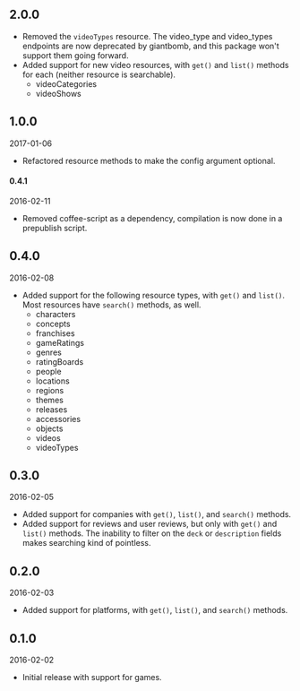 2.0.0
-----

- Removed the `videoTypes` resource. The video_type and video_types endpoints are now deprecated by giantbomb, and this package won't support them going forward.
- Added support for new video resources, with `get()` and `list()` methods for each (neither resource is searchable).
  - videoCategories
  - videoShows

1.0.0
-----

2017-01-06

- Refactored resource methods to make the config argument optional.

#### 0.4.1

2016-02-11

- Removed coffee-script as a dependency, compilation is now done in a prepublish script.

0.4.0
-----

2016-02-08

- Added support for the following resource types, with `get()` and `list()`. Most resources have `search()` methods, as well.
  - characters
  - concepts
  - franchises
  - gameRatings
  - genres
  - ratingBoards
  - people
  - locations
  - regions
  - themes
  - releases
  - accessories
  - objects
  - videos
  - videoTypes

0.3.0
-----

2016-02-05

- Added support for companies with `get()`, `list()`, and `search()` methods.
- Added support for reviews and user reviews, but only with `get()` and `list()` methods. The inability to filter on the `deck` or `description` fields makes searching kind of pointless.

0.2.0
-----

2016-02-03

- Added support for platforms, with `get()`, `list()`, and `search()` methods.

0.1.0
-----

2016-02-02

- Initial release with support for games.
